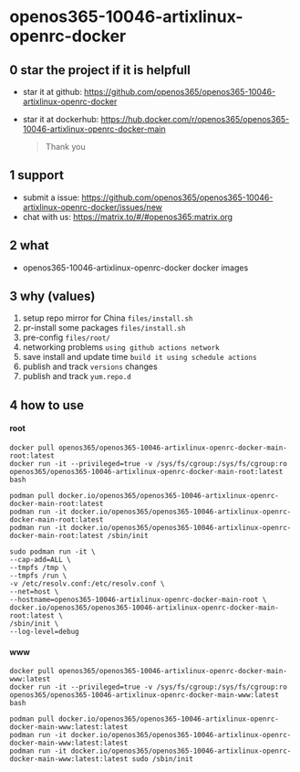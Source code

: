 # openos365-10046-artixlinux-openrc-docker

## 0 star the project if it is helpfull

* star it at github: https://github.com/openos365/openos365-10046-artixlinux-openrc-docker
* star it at dockerhub: https://hub.docker.com/r/openos365/openos365-10046-artixlinux-openrc-docker-main

  > Thank you

## 1 support

* submit a issue: https://github.com/openos365/openos365-10046-artixlinux-openrc-docker/issues/new
* chat with us: https://matrix.to/#/#openos365:matrix.org

## 2 what

* openos365-10046-artixlinux-openrc-docker docker images
  
## 3 why (values)

1. setup repo mirror for China `files/install.sh`
1. pr-install some packages `files/install.sh`
1. pre-config `files/root/`
1. networking problems `using github actions network`
1. save install and update time `build it using schedule actions`
1. publish and track `versions` changes
1. publish and track `yum.repo.d`

## 4 how to use

#### root
```
docker pull openos365/openos365-10046-artixlinux-openrc-docker-main-root:latest
docker run -it --privileged=true -v /sys/fs/cgroup:/sys/fs/cgroup:ro openos365/openos365-10046-artixlinux-openrc-docker-main-root:latest bash

podman pull docker.io/openos365/openos365-10046-artixlinux-openrc-docker-main-root:latest
podman run -it docker.io/openos365/openos365-10046-artixlinux-openrc-docker-main-root:latest
podman run -it docker.io/openos365/openos365-10046-artixlinux-openrc-docker-main-root:latest /sbin/init

sudo podman run -it \
--cap-add=ALL \
--tmpfs /tmp \
--tmpfs /run \
-v /etc/resolv.conf:/etc/resolv.conf \
--net=host \
--hostname=openos365-10046-artixlinux-openrc-docker-main-root \
docker.io/openos365/openos365-10046-artixlinux-openrc-docker-main-root:latest \
/sbin/init \
--log-level=debug

```
#### www

```
docker pull openos365/openos365-10046-artixlinux-openrc-docker-main-www:latest
docker run -it --privileged=true -v /sys/fs/cgroup:/sys/fs/cgroup:ro openos365/openos365-10046-artixlinux-openrc-docker-main-www:latest bash

podman pull docker.io/openos365/openos365-10046-artixlinux-openrc-docker-main-www:latest:latest
podman run -it docker.io/openos365/openos365-10046-artixlinux-openrc-docker-main-www:latest:latest
podman run -it docker.io/openos365/openos365-10046-artixlinux-openrc-docker-main-www:latest:latest sudo /sbin/init
```
